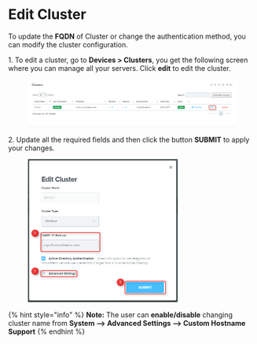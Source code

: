 # Edit Cluster

To update the **FQDN** of Cluster or change the authentication method, you can modify the cluster configuration.

1\.      To edit a cluster, go to **Devices > Clusters**, you get the following screen where you can manage all your servers. Click **edit** to edit the cluster.

<figure><img src="../../../.gitbook/assets/image (486).png" alt=""><figcaption></figcaption></figure>

2\.      Update all the required fields and then click the button **SUBMIT** to apply your changes.&#x20;

<div align="left">

<figure><img src="../../../.gitbook/assets/image (489).png" alt="" width="305"><figcaption></figcaption></figure>

</div>

{% hint style="info" %}
**Note:** The user can **enable/disable** changing cluster name from **System --> Advanced Settings --> Custom Hostname Support**
{% endhint %}
